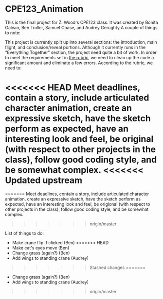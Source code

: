 # CPE123_Animation
This is the final project for Z. Wood's CPE123 class.
It was created by Bonita Galvan, Ben Troller, Samuel Chase, and Audrey Gerughty
A couple of things to note:

This project is currently split up into several sections: the introduction, main flight, and conclusion/reveal portions. Although it currently runs in the "Everything Together" section, the project need quite a bit of work. In order to meet the requirements set in [the rubric](https://polylearn.calpoly.edu/AY_2015-2016/pluginfile.php/249647/mod_resource/content/1/FinalRubric_2015.pdf), we need to clean up the code a significant amount and eliminate a few errors. According to the rubric, we need to:

<<<<<<< HEAD
Meet deadlines, contain a story, include articulated character animation, create an expressive sketch, have the sketch perform as expected, have an interesting look and feel, be original (with respect to other projects in the class), follow good coding style, and be somewhat complex.
<<<<<<< Updated upstream
=======
=======
Meet deadlines, contain a story, include articulated character animation, create an expressive sketch, have the sketch perform as expected, have an interesting look and feel, be origional (with respect to other projects in the class), follow good coding style, and be somewhat complex.
>>>>>>> origin/master

List of things to do:

* Make crane flip if clicked (Ben)
<<<<<<< HEAD
* Make cat's eyes move (Ben)
* Change grass (again?) (Ben)
* Add wings to standing crane (Audrey)
>>>>>>> Stashed changes
=======
* Change grass (again?) (Ben)
* Add wings to standing crane (Audrey)
>>>>>>> origin/master
